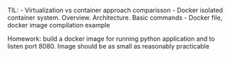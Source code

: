 TIL:
	- Virtualization vs container approach comparisson 
        - Docker isolated container system. Overview. Architecture. Basic commands
        - Docker file, docker image compilation example

Homework: build a docker image for running python application and to listen port 8080. Image should be as small as reasonably practicable

